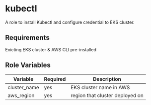 kubectl
=========

A role to install Kubectl and configure credential to EKS cluster.

Requirements
------------
Exicting EKS cluster & AWS CLI pre-installed 

Role Variables
--------------

| Variable                | Required   | Description                     |
|-------------------------|------------|---------------------------------|
| cluster_name            | yes        | EKS cluster name in AWS         |
| aws_region              | yes        | region that cluster deployed on |


